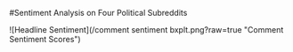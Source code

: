 #Sentiment Analysis on Four Political Subreddits

![Headline Sentiment](/comment sentiment bxplt.png?raw=true "Comment Sentiment Scores")
